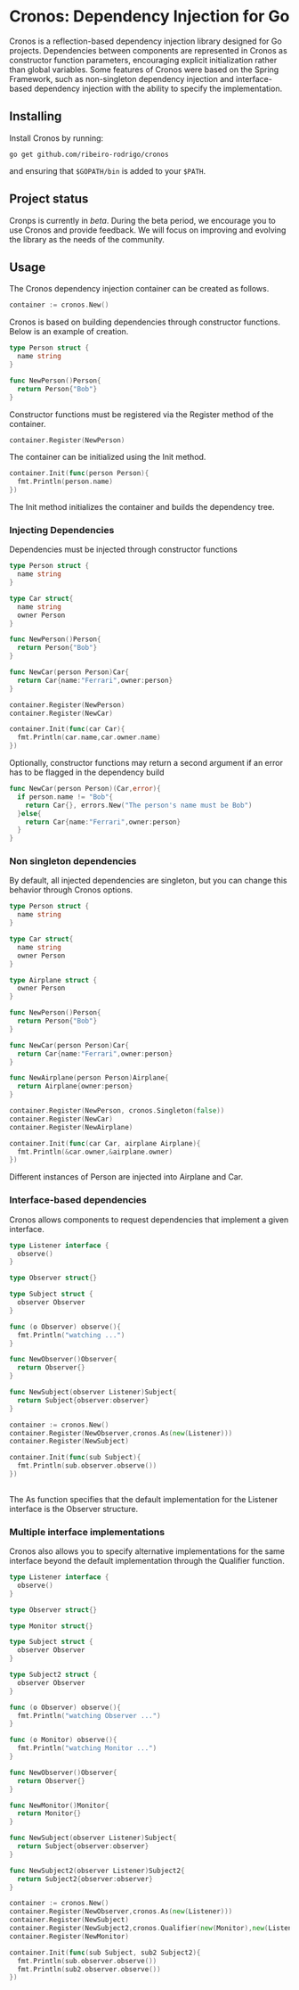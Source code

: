 # Cronos: Dependency Injection for Go

Cronos is a reflection-based dependency injection library designed for Go projects.
Dependencies between components are represented in Cronos as constructor function 
parameters, encouraging explicit initialization rather than global variables.
Some features of Cronos were based on the Spring Framework, such as non-singleton 
dependency injection and interface-based dependency injection with the ability to specify the implementation.

## Installing

Install Cronos by running:

```shell
go get github.com/ribeiro-rodrigo/cronos
```
and ensuring that `$GOPATH/bin` is added to your `$PATH`.

## Project status

Cronps is currently in *beta*. During the beta period, we encourage you to use Cronos and provide feedback. 
We will focus on improving and evolving the library as the needs of the community.

## Usage

The Cronos dependency injection container can be created as follows.

```go
container := cronos.New()
```
Cronos is based on building dependencies through constructor functions. Below is an example of creation.

```go
type Person struct {
  name string 
}

func NewPerson()Person{
  return Person{"Bob"}
}
```
Constructor functions must be registered via the Register method of the container.

```go
container.Register(NewPerson)
```
The container can be initialized using the Init method.

```go
container.Init(func(person Person){
  fmt.Println(person.name)
})
```
The Init method initializes the container and builds the dependency tree.

### Injecting Dependencies

Dependencies must be injected through constructor functions

```go
type Person struct {
  name string 
}

type Car struct{
  name string 
  owner Person
}

func NewPerson()Person{
  return Person{"Bob"}
}

func NewCar(person Person)Car{
  return Car{name:"Ferrari",owner:person}
}

container.Register(NewPerson)
container.Register(NewCar)

container.Init(func(car Car){
  fmt.Println(car.name,car.owner.name)
})

```
Optionally, constructor functions may return a second argument if an error has to be flagged in the dependency build

```go
func NewCar(person Person)(Car,error){
  if person.name != "Bob"{
    return Car{}, errors.New("The person's name must be Bob")
  }else{
    return Car{name:"Ferrari",owner:person}
  }
}
```
### Non singleton dependencies

By default, all injected dependencies are singleton, but you can change this behavior through Cronos options.

```go
type Person struct {
  name string 
}

type Car struct{
  name string 
  owner Person
}

type Airplane struct {
  owner Person
}

func NewPerson()Person{
  return Person{"Bob"}
}

func NewCar(person Person)Car{
  return Car{name:"Ferrari",owner:person}
}

func NewAirplane(person Person)Airplane{
  return Airplane{owner:person}
}

container.Register(NewPerson, cronos.Singleton(false))
container.Register(NewCar)
container.Register(NewAirplane)

container.Init(func(car Car, airplane Airplane){
  fmt.Println(&car.owner,&airplane.owner)
})

```
Different instances of Person are injected into Airplane and Car.

### Interface-based dependencies

Cronos allows components to request dependencies that implement a given interface.

```go
type Listener interface {
  observe() 
}

type Observer struct{}

type Subject struct {
  observer Observer 
}

func (o Observer) observe(){
  fmt.Println("watching ...")
}

func NewObserver()Observer{
  return Observer{}
}

func NewSubject(observer Listener)Subject{
  return Subject{observer:observer}
}

container := cronos.New() 
container.Register(NewObserver,cronos.As(new(Listener)))
container.Register(NewSubject)

container.Init(func(sub Subject){
  fmt.Println(sub.observer.observe())
})
  
```
The As function specifies that the default implementation for the Listener interface is the Observer structure.

### Multiple interface implementations

Cronos also allows you to specify alternative implementations for the same interface beyond the default implementation through the Qualifier function.

```go
type Listener interface {
  observe() 
}

type Observer struct{}

type Monitor struct{}

type Subject struct {
  observer Observer 
}

type Subject2 struct {
  observer Observer 
}

func (o Observer) observe(){
  fmt.Println("watching Observer ...")
}

func (o Monitor) observe(){
  fmt.Println("watching Monitor ...")
}

func NewObserver()Observer{
  return Observer{}
}

func NewMonitor()Monitor{
  return Monitor{}
}

func NewSubject(observer Listener)Subject{
  return Subject{observer:observer}
}

func NewSubject2(observer Listener)Subject2{
  return Subject2{observer:observer}
}

container := cronos.New() 
container.Register(NewObserver,cronos.As(new(Listener)))
container.Register(NewSubject)
container.Register(NewSubject2,cronos.Qualifier(new(Monitor),new(Listener)))
container.Register(NewMonitor)

container.Init(func(sub Subject, sub2 Subject2){
  fmt.Println(sub.observer.observe())
  fmt.Println(sub2.observer.observe())
})
  
```